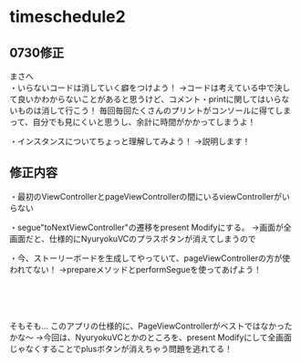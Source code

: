 # timeschedule2

## 0730修正

まさへ　<br>
・いらないコードは消していく癖をつけよう！
→コードは考えている中で決して良いかわからないことがあると思うけど、コメント・printに関してはいらないものは消して行こう！
毎回毎回たくさんのプリントがコンソールに得てしまって、自分でも見にくいと思うし、余計に時間がかかってしまうよ！

・インスタンスについてちょっと理解してみよう！
→説明します！


## 修正内容

・最初のViewControllerとpageViewControllerの間にいるviewControllerがいらない

・segue"toNextViewController"の遷移をpresent Modifyにする。
→画面が全画面だと、仕様的にNyuryokuVCのプラスボタンが消えてしまうので

・今、ストーリーボードを生成してやっていて、pageViewControllerの方が使われてない！
→prepareメソッドとperformSegueを使ってあげよう！

<br><br><br>

そもそも...
このアプリの仕様的に、PageViewControllerがベストではなかったかな〜
→今回は、NyuryokuVCとかのところを、present Modifyにして全画面じゃなくすることでplusボタンが消えちゃう問題を逃れてる！
